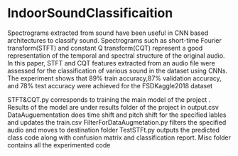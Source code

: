 # IndoorSoundClassificaition


Spectrograms extracted from sound have been useful in CNN based architectures to classify sound. 
Spectrograms such as short-time Fourier transform(STFT) and constant Q transform(CQT) represent a good representation of the temporal and spectral structure of the original audio.
In this paper, STFT and CQT features extracted from an audio file were assessed for the classification of various sound in the dataset using CNNs.
The experiment shows that 89% train accuracy,87% validation accuracy, and 78% test accuracy were achieved for the FSDKaggle2018 dataset


STFT&CQT.py corresponds to training the main model of the project . 
Results of the model are under results folder of the project in output.csv
DataAuguementation does time shift and pitch shift for the specified lables and updates the train.csv
FilterForDataAugmetation.py filters the specified audio and moves to destination folder
TestSTFt.py outputs the predicted class code along with confusion matrix and classification report.
Misc folder contains all the experimented code 
